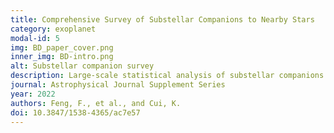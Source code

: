 ```yaml
---
title: Comprehensive Survey of Substellar Companions to Nearby Stars
category: exoplanet
modal-id: 5
img: BD_paper_cover.png
inner_img: BD-intro.png
alt: Substellar companion survey
description: Large-scale statistical analysis of substellar companions using multi-epoch radial velocity, Gaia astrometry, and direct imaging data for 5,108 AFGKM stars. Our novel analysis pipeline identified 167 cold gas giants and 68 brown dwarf companions, revealing a pronounced brown dwarf desert around 40 Jupiter masses. The study demonstrates that binary fraction follows a power-law distribution beyond 3 AU, similar to single stars, indicating no multiplicity preference for brown dwarf formation.
journal: Astrophysical Journal Supplement Series
year: 2022
authors: Feng, F., et al., and Cui, K.
doi: 10.3847/1538-4365/ac7e57
---
```

